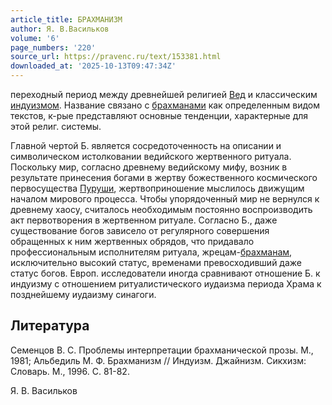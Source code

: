 ```yaml
---
article_title: БРАХМАНИЗМ
author: Я. В.Васильков
volume: '6'
page_numbers: '220'
source_url: https://pravenc.ru/text/153381.html
downloaded_at: '2025-10-13T09:47:34Z'
---
```


переходный период между древнейшей религией [Вед](https://pravenc.ru/text/Веды.html) и классическим [индуизмом](https://pravenc.ru/text/индуизмом.html). Название связано с [брахманами](https://pravenc.ru/text/брахманами.html) как определенным видом текстов, к-рые представляют основные тенденции, характерные для этой религ. системы.

Главной чертой Б. является сосредоточенность на описании и символическом истолковании ведийского жертвенного ритуала. Поскольку мир, согласно древнему ведийскому мифу, возник в результате принесения богами в жертву божественного космического первосущества [Пуруши](https://pravenc.ru/text/Пуруши.html), жертвоприношение мыслилось движущим началом мирового процесса. Чтобы упорядоченный мир не вернулся к древнему хаосу, считалось необходимым постоянно воспроизводить акт первотворения в жертвенном ритуале. Согласно Б., даже существование богов зависело от регулярного совершения обращенных к ним жертвенных обрядов, что придавало профессиональным исполнителям ритуала, жрецам-[брахманам](https://pravenc.ru/text/брахманам.html), исключительно высокий статус, временами превосходивший даже статус богов. Европ. исследователи иногда сравнивают отношение Б. к индуизму с отношением ритуалистического иудаизма периода Храма к позднейшему иудаизму синагоги.

## Литература

Семенцов В. С. Проблемы интерпретации брахманической прозы. М., 1981; Альбедиль М. Ф. Брахманизм // Индуизм. Джайнизм. Сикхизм: Словарь. М., 1996. С. 81-82.

Я. В.  Васильков
